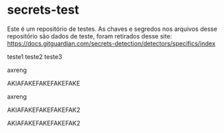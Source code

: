 # secrets-test

Este é um repositório de testes. As chaves e segredos nos arquivos desse repositório são dados de teste, foram retirados desse site:
https://docs.gitguardian.com/secrets-detection/detectors/specifics/index

teste1
teste2
teste3

axreng

AKIAFAKEFAKEFAKEFAKE


axreng

AKIAFAKEFAKEFAKEFAK2



AKIAFAKEFAKEFAKEFAK2
